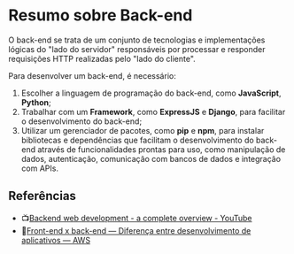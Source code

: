 # Resumo sobre Back-end

O back-end se trata de um conjunto de tecnologias e implementações lógicas do "lado do servidor" responsáveis por processar e responder requisições HTTP realizadas pelo "lado do cliente".

Para desenvolver um back-end, é necessário:

1. Escolher a linguagem de programação do back-end, como **JavaScript**, **Python**;
2. Trabalhar com um **Framework**, como **ExpressJS** e **Django**, para facilitar o desenvolvimento do back-end;
3. Utilizar um gerenciador de pacotes, como **pip** e **npm**, para instalar bibliotecas e dependências que facilitam o desenvolvimento do back-end através de funcionalidades prontas para uso, como manipulação de dados, autenticação, comunicação com bancos de dados e integração com APIs.

## Referências
- 📺[Backend web development - a complete overview - YouTube](https://www.youtube.com/watch?v=XBu54nfzxAQ)
- 📰[Front-end x back-end — Diferença entre desenvolvimento de aplicativos — AWS](https://aws.amazon.com/pt/compare/the-difference-between-frontend-and-backend/#:~:text=O%20back%2Dend%20processa%20a,das%20tarefas%20solicitadas%20pelo%20usu%C3%A1rio)